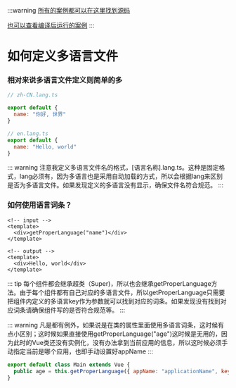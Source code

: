 :::warning
[所有的案例都可以在这里找到源码](https://github.com/justbefree-org/vue2-ts)

[也可以查看编译后运行的案例](https://template-v2.dullar.xyz)
:::
# 如何定义多语言文件

### 相对来说多语言文件定义则简单的多

```js
// zh-CN.lang.ts

export default {
  name: "你好, 世界" 
}

// en.lang.ts
export default {
  name: "Hello, world"
}
```

::: warning
注意我定义多语言文件名的格式，[语言名称].lang.ts。这种是固定格式，lang必须有，因为多语言也是采用自动加载的方式，所以会根据lang来区别是否为多语言文件。如果发现定义的多语言没有显示，确保文件名符合规范。
:::

### 如何使用语言词条？

```vue
<!-- input -->
<template>
  <div>getProperLanguage("name")</div>
</template>

<!-- output -->
<template>
  <div>Hello, world</div>
</template>
```

::: tip
每个组件都会继承超类（Super)，所以也会继承getProperLanguage方法。由于每个组件都有自己对应的多语言文件，所以getProperLanguage只需要把组件内定义的多语言key作为参数就可以找到对应的词条。如果发现没有找到对应词条请确保组件写的是否符合规范等。
:::

::: warning
凡是都有例外，如果说是在类的属性里面使用多语言词条，这时候有点小区别；这时候如果直接使用getProperLanguage("age")这时候是无用的，因为此时的Vue类还没有实例化，没有办法拿到当前应用的信息，所以这时候必须手动指定当前是哪个应用，也即手动设置好appName
:::


```js
export default class Main extends Vue {
  public age = this.getProperLanguage({ appName: "applicationName", key: "age" })
}
```
